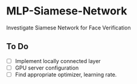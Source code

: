 # MLP-Siamese-Network
Investigate Siamese Network for Face Verification

## To Do

- [ ] Implement locally connected layer
- [ ] GPU server configuration
- [ ] Find appropriate optimizer, learning rate. 